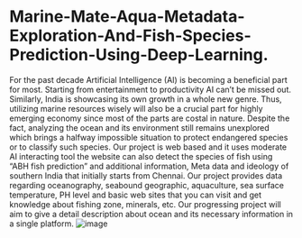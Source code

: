 # Marine-Mate-Aqua-Metadata-Exploration-And-Fish-Species-Prediction-Using-Deep-Learning.
For the past decade Artificial Intelligence (AI) is becoming a beneficial 
part for most. Starting from entertainment to productivity AI can’t be 
missed out. Similarly, India is showcasing its own growth in a whole new 
genre. Thus, utilizing marine resources wisely will also be a crucial part 
for highly emerging economy since most of the parts are costal in nature. 
Despite the fact, analyzing the ocean and its environment still remains 
unexplored which brings a halfway impossible situation to protect 
endangered species or to classify such species.  Our project is web based 
and it uses moderate AI interacting tool the website can also detect the 
species of fish using “ABH fish prediction” and additional information, 
Meta data and ideology of southern India that initially starts from Chennai. 
Our project provides data regarding oceanography, seabound geographic, 
aquaculture, sea surface temperature, PH level and basic web sites that you 
can visit and get knowledge about fishing zone, minerals, etc. Our 
progressing project will aim to give a detail description about ocean and 
its necessary information in a single platform.
![image]([https://github.com/Siva27012/Intelligent-Garbage-Classifcation-using-Deep-learning/assets/138695695/b19a67d0-67f9-4c33-96fa-64e77bd12496](https://github.com/Siva27012/Marine-Mate-Aqua-Metadata-Exploration-And-Fish-Species-Prediction-Using-Deep-Learning./blob/main/Prediction/myflaskapp/static/image.png))
